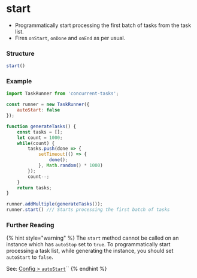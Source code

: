 # start

* Programmatically start processing the first batch of tasks from the task list.
* Fires `onStart`, `onDone` and `onEnd` as per usual.

### Structure

```javascript
start()
```

### Example

```javascript
import TaskRunner from 'concurrent-tasks';

const runner = new TaskRunner({
    autoStart: false
});

function generateTasks() {
    const tasks = [];
    let count = 1000;
    while(count) {
        tasks.push(done => {
            setTimeout(() => {
                done();
            }, Math.random() * 1000)
        });
        count--;
    }
    return tasks;
}

runner.addMultiple(generateTasks());
runner.start() /// Starts processing the first batch of tasks
```

### Further Reading

{% hint style="warning" %}
The `start` method cannot be called on an instance which has `autoStop` set to `true`. To programmatically start processing a task list, while generating the instance, you should set `autoStart` to `false`.

See: [Config &gt; `autoStart`](../configuration.md#autostart)\`\`
{% endhint %}

